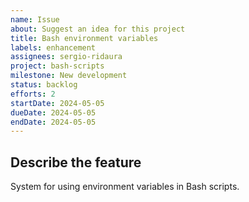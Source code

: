 ```yaml
---
name: Issue
about: Suggest an idea for this project
title: Bash environment variables
labels: enhancement
assignees: sergio-ridaura
project: bash-scripts
milestone: New development
status: backlog
efforts: 2
startDate: 2024-05-05
dueDate: 2024-05-05
endDate: 2024-05-05
---
```


## Describe the feature

System for using environment variables in Bash scripts.
